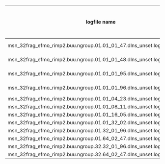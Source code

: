 |  logfile name                                                              |  ngroup  |  # nodes  |  # gamess compute  |  # threads / gamess compute  | DDI Logical Node Size  |  Pinning        | Result, Waltime (s), Non-physical Energy |
| -------------------------------------------------------------------------- | -------- | --------- | ------------------ | ---------------------------- | ---------------------- | --------------- | -------- |
| msn_32frag_efmo_rimp2.buu.ngroup.01.01_01_47.dlns_unset.log.auto_platform  |  1       |    1      |   1                |  47                          | unset                  |  auto:platform  | Completed, 17892.1, -185730.9738122932 |
| msn_32frag_efmo_rimp2.buu.ngroup.01.01_01_48.dlns_unset.log.auto_platform  |  1       |    1      |   1                |  48                          | unset                  |  auto:platform  | Completed, 17917.0, -185730.9737428023 |
| msn_32frag_efmo_rimp2.buu.ngroup.01.01_01_95.dlns_unset.log.auto_platform  |  1       |    1      |   1                |  95                          | unset                  |  auto:platform  | Completed, 20434.7, -185730.9737419710 |
| msn_32frag_efmo_rimp2.buu.ngroup.01.01_01_96.dlns_unset.log.auto_platform  |  1       |    1      |   1                |  96                          | unset                  |  auto:platform  | Completed, 19962.3, -185730.9737428218 |
| msn_32frag_efmo_rimp2.buu.ngroup.01.01_04_23.dlns_unset.log.auto_platform  |  1       |    1      |   4                |  23                          | unset                  |  auto:platform  | DIPIT |
| msn_32frag_efmo_rimp2.buu.ngroup.01.01_08_11.dlns_unset.log.auto_platform  |  1       |    1      |   8                |  11                          | unset                  |  auto:platform  | DIPIT |
| msn_32frag_efmo_rimp2.buu.ngroup.01.01_16_05.dlns_unset.log.auto_platform  |  1       |    1      |  16                |   5                          | unset                  |  auto:platform  | DIPIT |
| msn_32frag_efmo_rimp2.buu.ngroup.01.01_32_02.dlns_unset.log.auto_platform  |  1       |    1      |  32                |   2                          | unset                  |  auto:platform  | Failed SCF - NaN|
| msn_32frag_efmo_rimp2.buu.ngroup.01.32_01_96.dlns_unset.log.auto_platform  |  1       |   32      |   1                |  96                          | unset                  |  auto:platform  | DIPIT |
| msn_32frag_efmo_rimp2.buu.ngroup.01.64_02_47.dlns_unset.log.auto_platform  |  1       |   64      |   2                |  47                          | unset                  |  auto:platform  | Failed |
| msn_32frag_efmo_rimp2.buu.ngroup.32.32_01_96.dlns_unset.log.auto_platform  |  32      |   32      |   1                |  96                          | unset                  |  auto:platform  | DIPIT |
| msn_32frag_efmo_rimp2.buu.ngroup.32.64_02_47.dlns_unset.log.auto_platform  |  32      |   64      |   2                |  47                          | unset                  |  auto:platform  | Failed |
